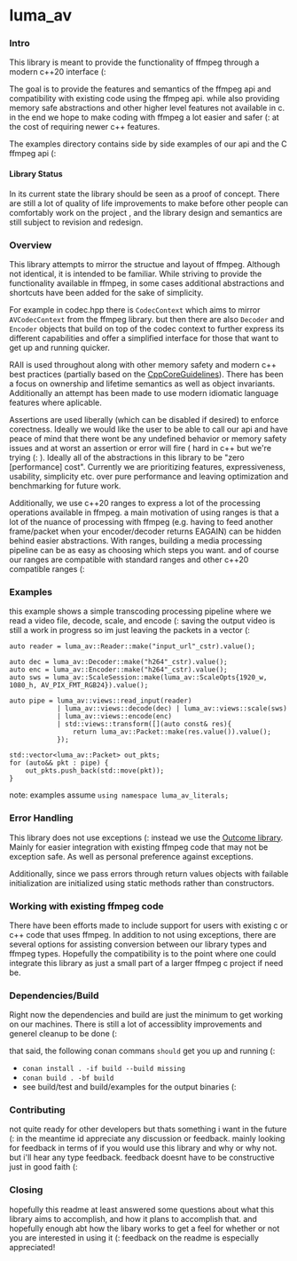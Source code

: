 # luma_av

### Intro

This library is meant to provide the functionality of ffmpeg through a modern c++20 interface (:

The goal is to provide the features and semantics of the ffmpeg api and compatibility with existing code using the ffmpeg api. while also providing memory safe abstractions and other higher level features not available in c. in the end we hope to make coding with ffmpeg a lot easier and safer (: at the cost of requiring newer c++ features.

The examples directory contains side by side examples of our api and the C ffmpeg api (:

#### Library Status

In its current state the library should be seen as a proof of concept. There are still a lot of quality of life improvements to make before other people can comfortably work on the project , and the library design and semantics are still subject to revision and redesign. 

### Overview

This library attempts to mirror the structue and layout of ffmpeg. Although not identical, it is intended to be familiar. While striving to provide the functionality available in ffmpeg, in some cases additional abstractions and shortcuts have been added for the sake of simplicity.
 
For example in codec.hpp there is `CodecContext` which aims to mirror `AVCodecContext` from the ffmpeg library. but then there are also `Decoder` and `Encoder` objects that build on top of the codec context to further express its different capabilities and offer a simplified interface for those that want to get up and running quicker.

RAII is used throughout along with other memory safety and modern c++ best practices (partially based on the [CppCoreGuidelines](https://isocpp.github.io/CppCoreGuidelines/CppCoreGuidelines)). There has been a focus on ownership and lifetime semantics as well as object invariants. Additionally an attempt has been made to use modern idiomatic language features where aplicable. 

Assertions are used liberally (which can be disabled if desired) to enforce corectness. Ideally we would like the user to be able to call our api and have peace of mind that there wont be any undefined behavior or memory safety issues and at worst an assertion or error will fire ( hard in c++ but we're trying (: ). Ideally all of the abstractions in this library to be "zero [performance] cost". Currently we are prioritizing features, expressiveness, usability, simplicity etc. over pure performance and leaving optimization and benchmarking for future work.

Additionally, we use c++20 ranges to express a lot of the processing operations available in ffmpeg. a main motivation of using ranges is that a lot of the nuance of processing with ffmpeg (e.g. having to feed another frame/packet when your encoder/decoder returns EAGAIN) can be hidden behind easier abstractions. With ranges, building a media processing pipeline can be as easy as choosing which steps you want. and of course our ranges are compatible with standard ranges and other c++20 compatible ranges (:

### Examples

this example shows a simple transcoding processing pipeline where we read a video file, decode, scale, and encode (:
saving the output video is still a work in progress so im just leaving the packets in a vector (:
```
auto reader = luma_av::Reader::make("input_url"_cstr).value();

auto dec = luma_av::Decoder::make("h264"_cstr).value();
auto enc = luma_av::Encoder::make("h264"_cstr).value();
auto sws = luma_av::ScaleSession::make(luma_av::ScaleOpts{1920_w, 1080_h, AV_PIX_FMT_RGB24}).value();

auto pipe = luma_av::views::read_input(reader) 
            | luma_av::views::decode(dec) | luma_av::views::scale(sws) 
            | luma_av::views::encode(enc) 
            | std::views::transform([](auto const& res){
                return luma_av::Packet::make(res.value()).value();
            });

std::vector<luma_av::Packet> out_pkts;
for (auto&& pkt : pipe) {
    out_pkts.push_back(std::move(pkt));
}
```

note: examples assume `using namespace luma_av_literals;`

###  Error Handling

This library does not use exceptions (: instead we use the [Outcome library](https://ned14.github.io/outcome/). Mainly for easier integration with existing ffmpeg code that may not be exception safe. As well as personal preference against exceptions.

Additionally, since we pass errors through return values objects with failable initialization are initialized using static methods rather than constructors.

### Working with existing ffmpeg code

There have been efforts made to include support for users with existing c or c++ code that uses ffmpeg. In addition to not using exceptions, there are several options for assisting conversion between our library types and ffmpeg types. Hopefully the compatibility is to the point where one could integrate this library as just a small part of a larger ffmpeg c project if need be.


### Dependencies/Build

Right now the dependencies and build are just the minimum to get working on our machines. There is still a lot of accessiblity improvements and generel cleanup to be done (:

that said, the following conan commans `should` get you up and running (:

- ```conan install . -if build --build missing```
- ```conan build . -bf build```
- see build/test and build/examples for the output binaries (:


### Contributing

not quite ready for other developers but thats something i want in the future (: in the meantime id appreciate any discussion or feedback. mainly looking for feedback in terms of if you would use this library and why or why not. but i'll hear any type feedback. feedback doesnt have to be constructive just in good faith (:


### Closing

hopefully this readme at least answered some questions about what this library aims to accomplish, and how it plans to accomplish that. and hopefully enough abt how the libary works to get a feel for whether or not you are interested in using it (: feedback on the readme is especially appreciated!


